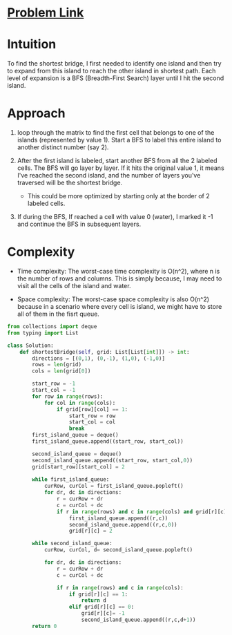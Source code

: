 # [Problem Link](https://leetcode.com/problems/shortest-bridge/)

# Intuition
To find the shortest bridge, I first needed to identify one island and then try to expand from this island to reach the other island in shortest path. Each level of expansion is a BFS (Breadth-First Search) layer until I hit the second island.

# Approach
1. loop through the matrix to find the first cell that belongs to one of the islands (represented by value 1). Start a BFS to label this entire island to another distinct number (say 2).

2. After the first island is labeled, start another BFS from all the 2 labeled cells. The BFS will go layer by layer. If it hits the original value 1, it means I've reached the second island, and the number of layers you've traversed will be the shortest bridge.

    - This could be more optimized by starting only at the border of 2 labeled cells.

3. If during the BFS, If reached a cell with value 0 (water), I marked it -1 and continue the BFS in subsequent layers.

# Complexity
- Time complexity:
The worst-case time complexity is O(n^2), where n is the number of rows and columns. This is simply because, I may need to visit all the cells of the island and water.

- Space complexity:
The worst-case space complexity is also O(n^2) because in a scenario where every cell is island, we might have to store all of them in the fisrt queue.


```python
from collections import deque
from typing import List

class Solution:
    def shortestBridge(self, grid: List[List[int]]) -> int:
        directions = [(0,1), (0,-1), (1,0), (-1,0)]
        rows = len(grid)
        cols = len(grid[0])

        start_row = -1
        start_col = -1
        for row in range(rows):
            for col in range(cols):
                if grid[row][col] == 1:
                    start_row = row
                    start_col = col
                    break
        first_island_queue = deque()
        first_island_queue.append((start_row, start_col))

        second_island_queue = deque()
        second_island_queue.append((start_row, start_col,0))
        grid[start_row][start_col] = 2
        
        while first_island_queue:
            curRow, curCol = first_island_queue.popleft()
            for dr, dc in directions:
                r = curRow + dr
                c = curCol + dc
                if r in range(rows) and c in range(cols) and grid[r][c] == 1:
                    first_island_queue.append((r,c))
                    second_island_queue.append((r,c,0))
                    grid[r][c] = 2

        while second_island_queue:
            curRow, curCol, d= second_island_queue.popleft()

            for dr, dc in directions:
                r = curRow + dr
                c = curCol + dc

                if r in range(rows) and c in range(cols):
                    if grid[r][c] == 1:
                        return d
                    elif grid[r][c] == 0:
                        grid[r][c]= -1
                        second_island_queue.append((r,c,d+1))
        return 0
```